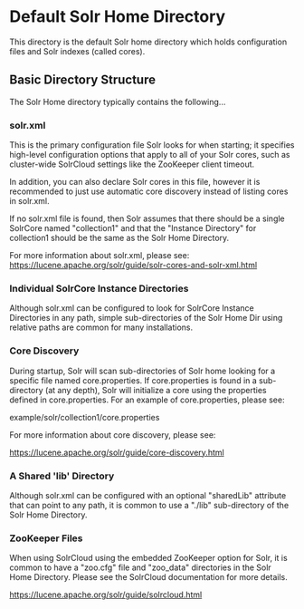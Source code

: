 <!--
 Licensed to the Apache Software Foundation (ASF) under one or more
 contributor license agreements.  See the NOTICE file distributed with
 this work for additional information regarding copyright ownership.
 The ASF licenses this file to You under the Apache License, Version 2.0
 (the "License"); you may not use this file except in compliance with
 the License.  You may obtain a copy of the License at

     http://www.apache.org/licenses/LICENSE-2.0

 Unless required by applicable law or agreed to in writing, software
 distributed under the License is distributed on an "AS IS" BASIS,
 WITHOUT WARRANTIES OR CONDITIONS OF ANY KIND, either express or implied.
 See the License for the specific language governing permissions and
 limitations under the License.
-->

Default Solr Home Directory
=============================

This directory is the default Solr home directory which holds
configuration files and Solr indexes (called cores).


Basic Directory Structure
-------------------------

The Solr Home directory typically contains the following...

### solr.xml

This is the primary configuration file Solr looks for when starting;
it specifies high-level configuration options that apply to all
of your Solr cores, such as cluster-wide SolrCloud settings like
the ZooKeeper client timeout.

In addition, you can also declare Solr cores in this file, however
it is recommended to just use automatic core discovery instead of
listing cores in solr.xml.

If no solr.xml file is found, then Solr assumes that there should be
a single SolrCore named "collection1" and that the "Instance Directory"
for collection1 should be the same as the Solr Home Directory.

For more information about solr.xml, please see:
https://lucene.apache.org/solr/guide/solr-cores-and-solr-xml.html

### Individual SolrCore Instance Directories

Although solr.xml can be configured to look for SolrCore Instance Directories
in any path, simple sub-directories of the Solr Home Dir using relative paths
are common for many installations.

### Core Discovery

During startup, Solr will scan sub-directories of Solr home looking for
a specific file named core.properties. If core.properties is found in a
sub-directory (at any depth), Solr will initialize a core using the properties
defined in core.properties. For an example of core.properties, please see:

example/solr/collection1/core.properties

For more information about core discovery, please see:

https://lucene.apache.org/solr/guide/core-discovery.html

### A Shared 'lib' Directory

Although solr.xml can be configured with an optional "sharedLib" attribute
that can point to any path, it is common to use a "./lib" sub-directory of the
Solr Home Directory.

### ZooKeeper Files

When using SolrCloud using the embedded ZooKeeper option for Solr, it is
common to have a "zoo.cfg" file and "zoo_data" directories in the Solr Home
Directory.  Please see the SolrCloud documentation for more details.

https://lucene.apache.org/solr/guide/solrcloud.html
